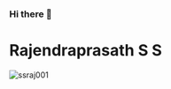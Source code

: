### Hi there 👋



# Rajendraprasath S S

 

<p align="left"><img src="https://github-readme-stats.vercel.app/api?username=ssraj001&show_icons=true" alt="ssraj001" /></p>
